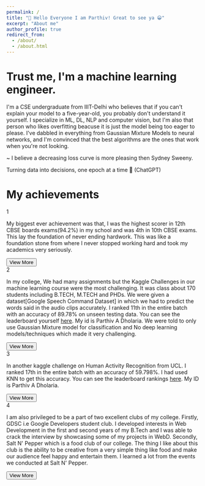 ```yaml
---
permalink: /
title: "👋 Hello Everyone I am Parthiv! Great to see ya 😀"
excerpt: "About me"
author_profile: true
redirect_from:
  - /about/
  - /about.html
---
```


<link rel="stylesheet" href="/assets/css/ml-intro-card.css">

<div class="ml-intro-card">
  <h1 class="ml-intro-title">
    <span class="title-part1">Trust me, I'm a</span>
    <span class="title-part2">machine learning engineer.</span>
  </h1>
  
  <p class="ml-intro-description">
    I'm a CSE undergraduate from IIIT-Delhi who believes that if you can't explain your model to a five-year-old, you probably don't understand it yourself. I specialize in ML, DL, NLP and computer vision, but I'm also that person who likes overfitting beacuse it is just the model being too eager to please. I've dabbled in everything from Gaussian Mixture Models to neural networks, and I'm convinced that the best algorithms are the ones that work when you're not looking.  
  </p>
  
  <p class="ml-intro-attribution">~ I believe a decreasing loss curve is more pleasing then Sydney Sweeny.</p>
  
  <p class="ml-intro-tagline">Turning data into decisions, one epoch at a time 🧠 (ChatGPT)</p>
</div>

# My achievements

<link rel="stylesheet" href="/assets/css/achievement-cards.css">

<script>
function toggleCard(button) {
  const card = button.parentElement;
  const isExpanded = card.classList.contains('expanded');
  
  // Close all other expanded cards
  document.querySelectorAll('.achievement-card.expanded').forEach(expandedCard => {
    if (expandedCard !== card) {
      expandedCard.classList.remove('expanded');
      const btn = expandedCard.querySelector('.view-more-btn');
      if (btn) {
        btn.textContent = 'View More';
        btn.classList.remove('expanded');
      }
    }
  });
  
  // Toggle current card
  if (isExpanded) {
    card.classList.remove('expanded');
    button.textContent = 'View More';
    button.classList.remove('expanded');
  } else {
    card.classList.add('expanded');
    button.textContent = 'View Less';
    button.classList.add('expanded');
  }
}
</script>

<div class="achievement-cards-container">
  <div class="achievement-card">
    <div class="achievement-number">1</div>
    <p class="achievement-text">My biggest ever achievement was that, I was the highest scorer in 12th CBSE boards exams(94.2%) in my school and was 4th in 10th CBSE exams. This lay the foundation of never ending hardwork. This was like a foundation stone from where I never stopped working hard and took my academics very seriously.</p>
    <button class="view-more-btn" onclick="toggleCard(this)">View More</button>
  </div>
  
  <div class="achievement-card">
    <div class="achievement-number">2</div>
    <p class="achievement-text">In my college, We had many assignments but the Kaggle Challenges in our machine learning course were the most challenging. It was class about 170 students including B.TECH, M.TECH and PHDs. We were given a dataset[Google Speech Command Dataset] in which we had to predict the words said in the audio clips accurately. I ranked 11th in the entire batch with an accuracy of 89.78% on unseen testing data. You can see the leaderboard yourself <a href="https://www.kaggle.com/competitions/gaussian-mixture-models/leaderboard">here</a>. My id is Parthiv A Dholaria. We were told to only use Gaussian Mixture model for classification and No deep learning models/techniques which made it very challenging.</p>
    <button class="view-more-btn" onclick="toggleCard(this)">View More</button>
  </div>
  
  <div class="achievement-card">
    <div class="achievement-number">3</div>
    <p class="achievement-text">In another kaggle challenge on Human Activity Recognition from UCL. I ranked 17th in the entire batch with an accuracy of 59.798%. I had used KNN to get this accuracy. You can see the leaderboard rankings <a href="https://www.kaggle.com/competitions/unsupervised-learning-m2023/leaderboard">here</a>. My ID is Parthiv A Dholaria.</p>
    <button class="view-more-btn" onclick="toggleCard(this)">View More</button>
  </div>
  
  <div class="achievement-card">
    <div class="achievement-number">4</div>
    <p class="achievement-text">I am also privileged to be a part of two excellent clubs of my college. Firstly, GDSC i.e Google Developers student club. I developed interests in Web Development in the first and second years of my B.Tech and I was able to crack the interview by showcasing some of my projects in WebD. Secondly, Salt N' Pepper which is a food club of our college. The thing I like about this club is the ability to be creative from a very simple thing like food and make our audience feel happy and entertain them. I learned a lot from the events we conducted at Salt N' Pepper.</p>
    <button class="view-more-btn" onclick="toggleCard(this)">View More</button>
  </div>
</div>

<!-- # A data-driven personal website

Like many other Jekyll-based GitHub Pages templates, academicpages makes you separate the website's content from its form. The content & metadata of your website are in structured markdown files, while various other files constitute the theme, specifying how to transform that content & metadata into HTML pages. You keep these various markdown (.md), YAML (.yml), HTML, and CSS files in a public GitHub repository. Each time you commit and push an update to the repository, the [GitHub pages](https://pages.github.com/) service creates static HTML pages based on these files, which are hosted on GitHub's servers free of charge.

Many of the features of dynamic content management systems (like Wordpress) can be achieved in this fashion, using a fraction of the computational resources and with far less vulnerability to hacking and DDoSing. You can also modify the theme to your heart's content without touching the content of your site. If you get to a point where you've broken something in Jekyll/HTML/CSS beyond repair, your markdown files describing your talks, publications, etc. are safe. You can rollback the changes or even delete the repository and start over -- just be sure to save the markdown files! Finally, you can also write scripts that process the structured data on the site, such as [this one](https://github.com/academicpages/academicpages.github.io/blob/master/talkmap.ipynb) that analyzes metadata in pages about talks to display [a map of every location you've given a talk](https://academicpages.github.io/talkmap.html).

# Getting started

1. Register a GitHub account if you don't have one and confirm your e-mail (required!)
1. Fork [this repository](https://github.com/academicpages/academicpages.github.io) by clicking the "fork" button in the top right.
1. Go to the repository's settings (rightmost item in the tabs that start with "Code", should be below "Unwatch"). Rename the repository "[your GitHub username].github.io", which will also be your website's URL.
1. Set site-wide configuration and create content & metadata (see below -- also see [this set of diffs](http://archive.is/3TPas) showing what files were changed to set up [an example site](https://getorg-testacct.github.io) for a user with the username "getorg-testacct")
1. Upload any files (like PDFs, .zip files, etc.) to the files/ directory. They will appear at https://[your GitHub username].github.io/files/example.pdf.
1. Check status by going to the repository settings, in the "GitHub pages" section

## Site-wide configuration

The main configuration file for the site is in the base directory in [\_config.yml](https://github.com/academicpages/academicpages.github.io/blob/master/_config.yml), which defines the content in the sidebars and other site-wide features. You will need to replace the default variables with ones about yourself and your site's github repository. The configuration file for the top menu is in [\_data/navigation.yml](https://github.com/academicpages/academicpages.github.io/blob/master/_data/navigation.yml). For example, if you don't have a portfolio or blog posts, you can remove those items from that navigation.yml file to remove them from the header.

## Create content & metadata

For site content, there is one markdown file for each type of content, which are stored in directories like \_publications, \_talks, \_posts, \_teaching, or \_pages. For example, each talk is a markdown file in the [\_talks directory](https://github.com/academicpages/academicpages.github.io/tree/master/_talks). At the top of each markdown file is structured data in YAML about the talk, which the theme will parse to do lots of cool stuff. The same structured data about a talk is used to generate the list of talks on the [Talks page](https://academicpages.github.io/talks), each [individual page](https://academicpages.github.io/talks/2012-03-01-talk-1) for specific talks, the talks section for the [CV page](https://academicpages.github.io/cv), and the [map of places you've given a talk](https://academicpages.github.io/talkmap.html) (if you run this [python file](https://github.com/academicpages/academicpages.github.io/blob/master/talkmap.py) or [Jupyter notebook](https://github.com/academicpages/academicpages.github.io/blob/master/talkmap.ipynb), which creates the HTML for the map based on the contents of the \_talks directory).

**Markdown generator**

I have also created [a set of Jupyter notebooks](https://github.com/academicpages/academicpages.github.io/tree/master/markdown_generator) that converts a CSV containing structured data about talks or presentations into individual markdown files that will be properly formatted for the academicpages template. The sample CSVs in that directory are the ones I used to create my own personal website at stuartgeiger.com. My usual workflow is that I keep a spreadsheet of my publications and talks, then run the code in these notebooks to generate the markdown files, then commit and push them to the GitHub repository.

## How to edit your site's GitHub repository

Many people use a git client to create files on their local computer and then push them to GitHub's servers. If you are not familiar with git, you can directly edit these configuration and markdown files directly in the github.com interface. Navigate to a file (like [this one](https://github.com/academicpages/academicpages.github.io/blob/master/_talks/2012-03-01-talk-1.md) and click the pencil icon in the top right of the content preview (to the right of the "Raw | Blame | History" buttons). You can delete a file by clicking the trashcan icon to the right of the pencil icon. You can also create new files or upload files by navigating to a directory and clicking the "Create new file" or "Upload files" buttons.

Example: editing a markdown file for a talk
![Editing a markdown file for a talk](/images/editing-talk.png)

## For more info

More info about configuring academicpages can be found in [the guide](https://academicpages.github.io/markdown/). The [guides for the Minimal Mistakes theme](https://mmistakes.github.io/minimal-mistakes/docs/configuration/) (which this theme was forked from) might also be helpful. -->
